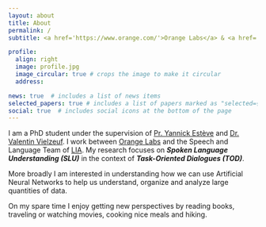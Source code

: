 ```yaml
---
layout: about
title: About
permalink: /
subtitle: <a href='https://www.orange.com/'>Orange Labs</a> & <a href='https://lia.univ-avignon.fr/'>LIA</a>

profile:
  align: right
  image: profile.jpg
  image_circular: true # crops the image to make it circular
  address:

news: true  # includes a list of news items
selected_papers: true # includes a list of papers marked as "selected={true}"
social: true  # includes social icons at the bottom of the page
---
```

I am a PhD student under the supervision of [Pr. Yannick Estève](https://scholar.google.com/citations?user=dQDAeBYAAAAJ&hl) and [Dr. Valentin Vielzeuf](https://scholar.google.com/citations?hl=fr&user=ve7hYuQAAAAJ). I work between [Orange Labs](https://www.orange.com/) and the Speech and Language Team of [LIA](https://lia.univ-avignon.fr/). My research focuses on ***Spoken Language Understanding (SLU)*** in the context of ***Task-Oriented Dialogues (TOD)***.

More broadly I am interested in understanding how we can use Artificial Neural Networks to help us understand, organize and analyze large quantities of data.   

On my spare time I enjoy getting new perspectives by reading books, traveling or watching movies, cooking nice meals and hiking.

<!-- Put your address / P.O. box / other info right below your picture. You can also disable any these elements by editing `profile` property of the YAML header of your `_pages/about.md`. Edit `_bibliography/papers.bib` and Jekyll will render your [publications page](/al-folio/publications/) automatically.

Link to your social media connections, too. This theme is set up to use [Font Awesome icons](http://fortawesome.github.io/Font-Awesome/) and [Academicons](https://jpswalsh.github.io/academicons/), like the ones below. Add your Facebook, Twitter, LinkedIn, Google Scholar, or just disable all of them. -->
